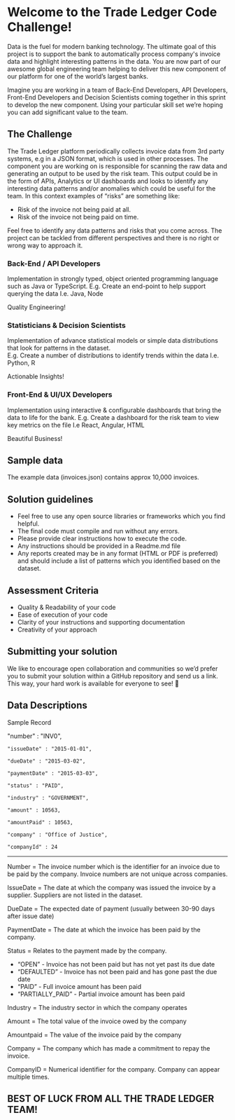 
# Welcome to the Trade Ledger Code Challenge!

Data is the fuel for modern banking technology. The ultimate goal of this project is to support the bank to automatically process company's invoice data and highlight interesting patterns in the data. You are now part of our awesome global engineering team helping to deliver this new component of our platform for one of the world’s largest banks.

Imagine you are working in a team of Back-End Developers, API Developers, Front-End Developers and Decision Scientists coming together in this sprint to develop the new component. Using your particular skill set we’re hoping you can add significant value to the team.

## The Challenge

The Trade Ledger platform periodically collects invoice data from 3rd party systems, e.g in a JSON format, which is used in other processes. The component you are working on is responsible for scanning the raw data and generating an output to be used by the risk team. This output could be in the form of APIs, Analytics or UI dashboards and looks to identify any interesting data patterns and/or anomalies which could be useful for the team. In this context examples of “risks” are something like:

- Risk of the invoice not being paid at all. 
- Risk of the invoice not being paid on time. 

Feel free to identify any data patterns and risks that you come across. The project can be tackled from different perspectives and there is no right or wrong way to approach it. 


### Back-End / API Developers
Implementation in strongly typed, object oriented programming language such as Java or TypeScript. 
E.g. Create an end-point to help support querying the data
I.e. Java, Node

Quality Engineering!

### Statisticians & Decision Scientists
Implementation of advance statistical models or simple data distributions that look for patterns in the dataset.  
E.g. Create a number of distributions to identify trends within the data
I.e. Python, R

Actionable Insights!


### Front-End & UI/UX Developers
Implementation using interactive & configurable dashboards that bring the data to life for the bank.
E.g. Create a dashboard for the risk team to view key metrics on the file
I.e React, Angular, HTML

Beautiful Business!


## Sample data

The example data (invoices.json) contains approx 10,000 invoices. 


## Solution guidelines
- Feel free to use any open source libraries or frameworks which you find helpful. 
- The final code must compile and run without any errors.
- Please provide clear instructions how to execute the code. 
- Any instructions should be provided in a Readme.md file
- Any reports created may be in any format (HTML or PDF is preferred) and should include a list of patterns which you identified based on the dataset. 


## Assessment Criteria
- Quality & Readability of your code 
- Ease of execution of your code
- Clarity of your instructions and supporting documentation
- Creativity of your approach


## Submitting your solution

We like to encourage open collaboration and communities so we’d prefer you to submit your solution within a GitHub repository and send us a link. This way, your hard work is available for everyone to see!

## Data Descriptions

Sample Record

 "number" : "INV0",
 
    "issueDate" : "2015-01-01",
  
    "dueDate" : "2015-03-02",
  
    "paymentDate" : "2015-03-03",
  
    "status" : "PAID",
  
    "industry" : "GOVERNMENT",
  
    "amount" : 10563,
  
    "amountPaid" : 10563,
  
    "company" : "Office of Justice",
  
    "companyId" : 24
  

---------

Number = The invoice number which is the identifier for an invoice due to be paid by the company. Invoice numbers are not unique across companies.

IssueDate = The date at which the company was issued the invoice by a supplier. Suppliers are not listed in the dataset.

DueDate = The expected date of payment (usually between 30-90 days after issue date)

PaymentDate = The date at which the invoice has been paid by the company.

Status = Relates to the payment made by the company.
- “OPEN” - Invoice has not been paid but has not yet past its due date
- “DEFAULTED” - Invoice has not been paid and has gone past the due date
- “PAID” - Full invoice amount has been paid 
- “PARTIALLY_PAID” - Partial invoice amount has been paid 

Industry = The industry sector in which the company operates

Amount = The total value of the invoice owed by the company

Amountpaid = The value of the invoice paid by the company

Company = The company which has made a commitment to repay the invoice.

CompanyID = Numerical identifier for the company. Company can appear multiple times.


 ## BEST OF LUCK FROM ALL THE TRADE LEDGER TEAM!



